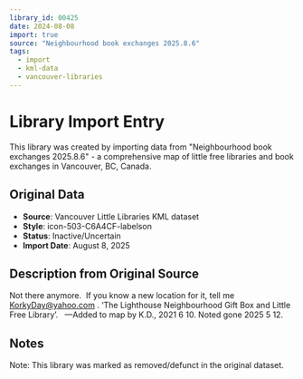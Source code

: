 ```yaml
---
library_id: 00425
date: 2024-08-08
import: true
source: "Neighbourhood book exchanges 2025.8.6"
tags:
  - import
  - kml-data
  - vancouver-libraries
---
```


# Library Import Entry

This library was created by importing data from "Neighbourhood book exchanges 2025.8.6" - a comprehensive map of little free libraries and book exchanges in Vancouver, BC, Canada.

## Original Data

- **Source**: Vancouver Little Libraries KML dataset
- **Style**: icon-503-C6A4CF-labelson
- **Status**: Inactive/Uncertain
- **Import Date**: August 8, 2025

## Description from Original Source

Not there anymore.  If you know a new location for it, tell me KorkyDay@yahoo.com .
‘The Lighthouse Neighbourhood Gift Box and Little Free Library’.  
—Added to map by K.D., 2021 6 10.
Noted gone 2025 5 12.



## Notes

Note: This library was marked as removed/defunct in the original dataset.
